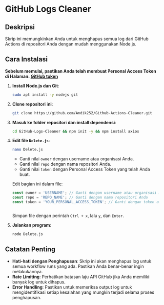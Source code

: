 # GitHub Logs Cleaner

## Deskripsi
Skrip ini memungkinkan Anda untuk menghapus semua log dari GitHub Actions di repositori Anda dengan mudah menggunakan Node.js.

## Cara Instalasi

**Sebelum memulai, pastikan Anda telah membuat Personal Access Token di 
Halaman. [GitHub token](https://github.com/settings/tokens)**

1. **Install Node.js dan Git**:
   ```bash
   sudo apt install -y nodejs git
   ```

2. **Clone repositori ini**:
   ```bash
   git clone https://github.com/Andik252/Github-Actions-Cleaner.git
   ```

3. **Masuk ke folder repositori dan install dependensi**:
   ```bash
   cd GitHub-Logs-Cleaner && npm init -y && npm install axios
   ```

4. **Edit file `Delete.js`**:
   ```bash
   nano Delete.js
   ```
   
   - Ganti nilai `owner` dengan username atau organisasi Anda.
   - Ganti nilai `repo` dengan nama repositori Anda.
   - Ganti nilai `token` dengan Personal Access Token yang telah Anda buat.

   Edit bagian ini dalam file:
   ```javascript
   const owner = 'USERNAME'; // Ganti dengan username atau organisasi Anda
   const repo = 'REPO_NAME'; // Ganti dengan nama repositori Anda
   const token = 'YOUR_PERSONAL_ACCESS_TOKEN'; // Ganti dengan token akses pribadi Anda



   ```
   Simpan file dengan perintah `Ctrl + x`, lalu `y`, dan `Enter`.

5. **Jalankan program**:
   ```bash
   node Delete.js
   ```

## Catatan Penting
- **Hati-hati dengan Penghapusan**: Skrip ini akan menghapus log untuk semua workflow runs yang ada. Pastikan Anda benar-benar ingin melakukannya.
- **Rate Limiting**: Perhatikan batasan laju API GitHub jika Anda memiliki banyak log untuk dihapus.
- **Error Handling**: Pastikan untuk memeriksa output log untuk mengidentifikasi setiap kesalahan yang mungkin terjadi selama proses penghapusan.

